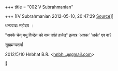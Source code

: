 +++
title = "002 V Subrahmanian"

+++
[[V Subrahmanian	2012-05-10, 20:47:29 [Source](https://groups.google.com/g/bvparishat/c/hjwT_Dd6kds)]]



धन्यवादाः महोदय ।  
  
"अक्के चेन् मधु विन्देत को नाम पर्वतं व्रजेत्" इत्यत्र ’अक्कः’ ’अर्कः’ एव वा?

  
  
सुब्रह्मण्यशर्मा  
  

2012/5/10 Hnbhat B.R. \<[hnbh...@gmail.com]()\>



